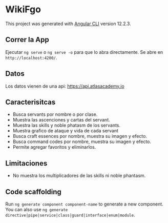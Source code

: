 # WikiFgo

This project was generated with [Angular CLI](https://github.com/angular/angular-cli) version 12.2.3.

## Correr la App

Ejecutar `ng serve` o `ng serve -o` para que lo abra directamente. Se abre en `http://localhost:4200/`.

## Datos

Los datos vienen de una api: https://api.atlasacademy.io

## Caracterisitcas

- Busca servants por nombre o por clase.
- Muestra las ascenciones y cartas del servant.
- Muestra las skills y noble phatasm de los servants.
- Muestra grafico de ataque y vida de cada servant
- Busca craft essences por nombre, muestra su imagen y efecto.
- Busca command codes por nombre, muestra su imagen y efecto.
- Permite agregar favoritos y eliminarlos.

## Limitaciones

- No muestra los multiplicadores de las skills ni noble phantasm.

## Code scaffolding

Run `ng generate component component-name` to generate a new component. You can also use `ng generate directive|pipe|service|class|guard|interface|enum|module`.
